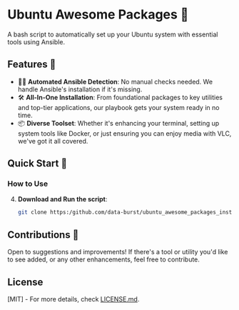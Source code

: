 # Ubuntu Awesome Packages 🎉

A bash script to automatically set up your Ubuntu system with essential tools using Ansible.

## Features 🌠

- 🕵️‍♂️ **Automated Ansible Detection**: No manual checks needed. We handle Ansible's installation if it's missing.
- 🛠 **All-In-One Installation**: From foundational packages to key utilities and top-tier applications, our playbook gets your system ready in no time.
- 📦 **Diverse Toolset**: Whether it's enhancing your terminal, setting up system tools like Docker, or just ensuring you can enjoy media with VLC, we've got it all covered.

## Quick Start 🚀

### How to Use

4. **Download and Run the script**:
    ```bash
    git clone https:/github.com/data-burst/ubuntu_awesome_packages_installation.git && ./installation.sh
    ```

## Contributions 🤝

Open to suggestions and improvements! If there's a tool or utility you'd like to see added, or any other enhancements, feel free to contribute.

## License

[MIT] - For more details, check [LICENSE.md](LICENSE.md).

